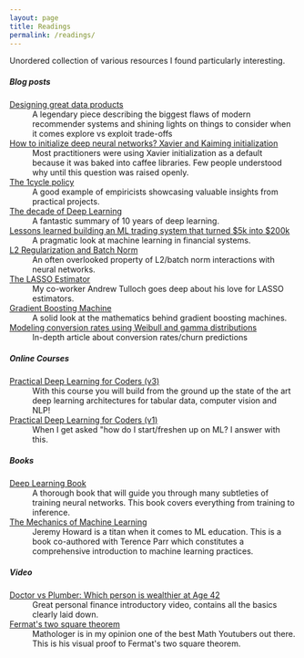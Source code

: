 ```yaml
---
layout: page
title: Readings
permalink: /readings/
---
```


Unordered collection of various resources I found particularly
interesting.

<div class="row justify-content-center readings">

  <h5>Blog posts</h5>

  <dl class="row">
   <dt class="col-sm-3">
    <a href="https://www.oreilly.com/radar/drivetrain-approach-data-products/">Designing great data products</a>
   </dt>
   <dd class="col-sm-9">
    A legendary piece describing the biggest flaws of modern recommender systems
    and shining lights on things to consider when it comes explore vs exploit
    trade-offs
   </dd>
   <dt class="col-sm-3">
    <a href="https://pouannes.github.io/blog/initialization/">How to initialize deep neural networks? Xavier and Kaiming initialization</a>
   </dt>
   <dd class="col-sm-9">
    Most practitioners were using Xavier initialization as a default because it 
    was baked into caffee libraries. Few people understood why until this question
    was raised openly. 
   </dd>
   <dt class="col-sm-3">
    <a href="https://sgugger.github.io/the-1cycle-policy.html">The 1cycle policy</a>
   </dt>
   <dd class="col-sm-9">
    A good example of empiricists showcasing valuable insights from practical
    projects.
   </dd>
   <dt class="col-sm-3">
    <a href="https://bmk.sh/2019/12/31/The-Decade-of-Deep-Learning/">The decade of Deep Learning</a>
   </dt>
   <dd class="col-sm-9">
    A fantastic summary of 10 years of deep learning.
   </dd>
   <dt class="col-sm-3">
    <a href="https://www.tradientblog.com/2019/11/lessons-learned-building-an-ml-trading-system-that-turned-5k-into-200k/">Lessons learned building an ML trading system that turned $5k into $200k</a>
   </dt>
   <dd class="col-sm-9">
    A pragmatic look at machine learning in financial systems.
   </dd>
   <dt class="col-sm-3">
    <a href="https://blog.janestreet.com/l2-regularization-and-batch-norm/">L2 Regularization and Batch Norm</a>
   </dt>
   <dd class="col-sm-9">
    An often overlooked property of L2/batch norm interactions with neural
    networks.
   </dd>
   <dt class="col-sm-3">
    <a href="https://tullo.ch/articles/lasso-estimator/">The LASSO Estimator</a>
   </dt>
   <dd class="col-sm-9">
    My co-worker Andrew Tulloch goes deep about his love for LASSO estimators.
   </dd>
   <dt class="col-sm-3">
    <a href="https://leimao.github.io/article/Gradient-Boosting-Machine/">Gradient Boosting Machine</a>
   </dt>
   <dd class="col-sm-9">
    A solid look at the mathematics behind gradient boosting machines.
   </dd>
   <dt class="col-sm-3">
    <a href="https://erikbern.com/2019/08/05/modeling-conversion-rates-using-weibull-and-gamma-distributions.html">Modeling conversion rates using Weibull and gamma distributions</a>
   </dt>
   <dd class="col-sm-9">
    In-depth article about conversion rates/churn predictions
   </dd>
  </dl>

  <h5>Online Courses</h5>

  <dl class="row">
    <dt class="col-sm-3">
      <a href="https://course19.fast.ai/index.html">Practical Deep Learning for Coders (v3)</a>
    </dt>
    <dd class="col-sm-9">
      With this course you will build from the ground up the state of the art
      deep learning architectures for tabular data, computer vision and NLP!
    </dd>
    <dt class="col-sm-3">
      <a href="https://course.fast.ai/">Practical Deep Learning for Coders (v1)</a>
    </dt>
    <dd class="col-sm-9">
      When I get asked "how do I start/freshen up on ML? I answer with this.
    </dd>
  </dl>

  <h5>Books</h5>

  <dl class="row">
    <dt class="col-sm-3">
      <a href="https://www.deeplearningbook.org/">Deep Learning Book</a>
    </dt>
    <dd class="col-sm-9">
      A thorough book that will guide you through many subtleties of training
      neural networks. This book covers everything from training to inference.
    </dd>
    <dt class="col-sm-3">
      <a href="https://mlbook.explained.ai/">The Mechanics of Machine Learning</a>
    </dt>
    <dd class="col-sm-9">
      Jeremy Howard is a titan when it comes to ML education.
      This is a book co-authored with Terence Parr which constitutes
      a comprehensive introduction to machine learning practices.
    </dd>
  </dl>

  <h5>Video</h5>

  <dl class="row">
    <dt class="col-sm-3">
      <a href="https://www.youtube.com/watch?v=QsdcYyg3HX4">Doctor vs Plumber: Which person is wealthier at Age 42</a>
    </dt>
    <dd class="col-sm-9">
      Great personal finance introductory video, contains all the basics clearly
      laid down.
    </dd>
    <dt class="col-sm-3">
      <a href="https://www.youtube.com/watch?v=DjI1NICfjOk">Fermat's two square theorem</a>
    </dt>
    <dd class="col-sm-9">
      Mathologer is in my opinion one of the best Math Youtubers out there. This
      is his visual proof to Fermat's two square theorem.
    </dd>
  </dl>
</div>
